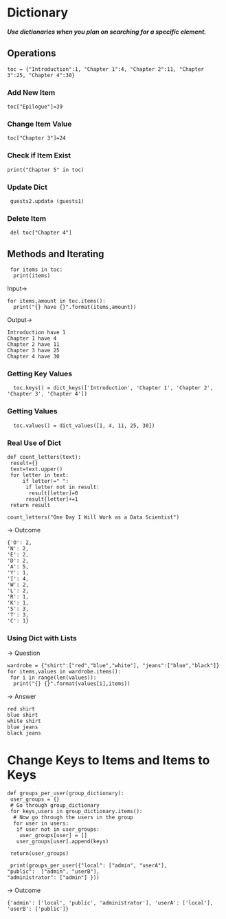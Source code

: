 # Dictionary

***Use dictionaries when you plan on searching for a specific element.***

 ## Operations

    toc = {"Introduction":1, "Chapter 1":4, "Chapter 2":11, "Chapter 3":25, "Chapter 4":30}
  ### Add New Item
    toc["Epilogue"]=39
  
  ### Change Item Value
  
    toc["Chapter 3"]=24
  ### Check if Item Exist
    print("Chapter 5" in toc)
  ### Update Dict
     guests2.update (guests1)
  ### Delete Item
     del toc["Chapter 4"]
     
 ## Methods and Iterating
 
     for items in toc:
      print(items)
 
 Input->   
 
    for items,amount in toc.items():
      print("{} have {}".format(items,amount))

  Output->
    
    Introduction have 1
    Chapter 1 have 4
    Chapter 2 have 11
    Chapter 3 have 25
    Chapter 4 have 30

  ### Getting Key Values
      
      toc.keys() = dict_keys(['Introduction', 'Chapter 1', 'Chapter 2', 'Chapter 3', 'Chapter 4'])
  
  ### Getting Values

      toc.values() = dict_values([1, 4, 11, 25, 30])
      
   ### Real Use of Dict
   
    def count_letters(text):
     result={}
     text=text.upper()
     for letter in text:
         if letter!=" ":
          if letter not in result:
           result[letter]=0
          result[letter]+=1
     return result

    count_letters("One Day I Will Work as a Data Scientist")
     
   -> Outcome
   
    {'O': 2,
    'N': 2,
    'E': 2,
    'D': 2,
    'A': 5,
    'Y': 1,
    'I': 4,
    'W': 2,
    'L': 2,
    'R': 1,
    'K': 1,
    'S': 3,
    'T': 3,
    'C': 1}
    
    
   ### Using Dict with Lists
   
   -> Question
   
    wardrobe = {"shirt":["red","blue","white"], "jeans":["blue","black"]}
    for items,values in wardrobe.items():
     for i in range(len(values)):
      print("{} {}".format(values[i],items))
      
   -> Answer

    red shirt
    blue shirt
    white shirt
    blue jeans
    black jeans


# Change Keys to Items and Items to Keys

    def groups_per_user(group_dictionary):
     user_groups = {}
     # Go through group_dictionary
     for keys,users in group_dictionary.items():
      # Now go through the users in the group
      for user in users:
       if user not in user_groups:
        user_groups[user] = []
       user_groups[user].append(keys)

     return(user_groups)
     
     print(groups_per_user({"local": ["admin", "userA"],
    "public":  ["admin", "userB"],
    "administrator": ["admin"] }))
    
  -> Outcome
  
    {'admin': ['local', 'public', 'administrator'], 'userA': ['local'], 'userB': ['public']}
